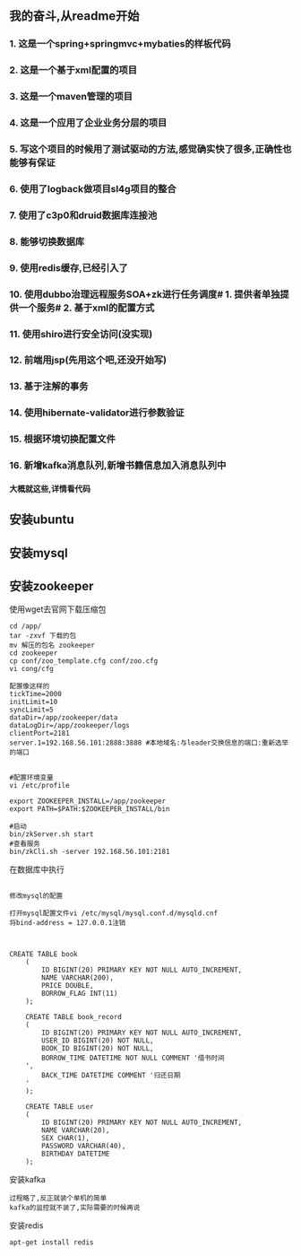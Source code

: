 ## 我的奋斗,从readme开始
###  1.  这是一个spring+springmvc+mybaties的样板代码
###  2.  这是一个基于xml配置的项目
###  3.  这是一个maven管理的项目
###  4.  这是一个应用了企业业务分层的项目
###  5.  写这个项目的时候用了测试驱动的方法,感觉确实快了很多,正确性也能够有保证
###  6.  使用了logback做项目sl4g项目的整合
### 7. 使用了c3p0和druid数据库连接池
### 8. 能够切换数据库
### 9. 使用redis缓存,已经引入了
### 10. 使用dubbo治理远程服务SOA+zk进行任务调度# 1. 提供者单独提供一个服务# 2. 基于xml的配置方式
### 11. 使用shiro进行安全访问(没实现)
### 12. 前端用jsp(先用这个吧,还没开始写)
### 13. 基于注解的事务
### 14. 使用hibernate-validator进行参数验证
### 15. 根据环境切换配置文件
### 16. 新增kafka消息队列,新增书籍信息加入消息队列中

#### 大概就这些,详情看代码
 
 
 ## 安装ubuntu
 ## 安装mysql
 ## 安装zookeeper
 使用wget去官网下载压缩包
 ```
 cd /app/
 tar -zxvf 下载的包
 mv 解压的包名 zookeeper
 cd zookeeper
 cp conf/zoo_template.cfg conf/zoo.cfg
 vi cong/cfg 

配置像这样的 
tickTime=2000
initLimit=10
syncLimit=5
dataDir=/app/zookeeper/data
dataLogDir=/app/zookeeper/logs
clientPort=2181
server.1=192.168.56.101:2888:3888 #本地域名:与leader交换信息的端口:重新选举的端口


#配置环境变量
vi /etc/profile

export ZOOKEEPER_INSTALL=/app/zookeeper
export PATH=$PATH:$ZOOKEEPER_INSTALL/bin

#启动
bin/zkServer.sh start
#查看服务
bin/zkCli.sh -server 192.168.56.101:2181
 ```
 
 
 在数据库中执行
 ```
 
 修改mysql的配置
 
 打开mysql配置文件vi /etc/mysql/mysql.conf.d/mysqld.cnf
将bind-address = 127.0.0.1注销



 CREATE TABLE book
     (
         ID BIGINT(20) PRIMARY KEY NOT NULL AUTO_INCREMENT,
         NAME VARCHAR(200),
         PRICE DOUBLE,
         BORROW_FLAG INT(11)
     );
     
     CREATE TABLE book_record
     (
         ID BIGINT(20) PRIMARY KEY NOT NULL AUTO_INCREMENT,
         USER_ID BIGINT(20) NOT NULL,
         BOOK_ID BIGINT(20) NOT NULL,
         BORROW_TIME DATETIME NOT NULL COMMENT '借书时间
     ',
         BACK_TIME DATETIME COMMENT '归还日期
     '
     );
     
     CREATE TABLE user
     (
         ID BIGINT(20) PRIMARY KEY NOT NULL AUTO_INCREMENT,
         NAME VARCHAR(20),
         SEX CHAR(1),
         PASSWORD VARCHAR(40),
         BIRTHDAY DATETIME
     );
 ```
 安装kafka
  ```
  过程略了,反正就装个单机的简单
  kafka的监控就不装了,实际需要的时候再说
  ```
 安装redis
 ```
apt-get install redis
```
 
 
